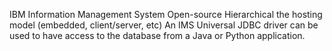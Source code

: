 IBM Information Management System
Open-source 
Hierarchical
the hosting model (embedded, client/server, etc)
An IMS Universal JDBC driver can be used to have access to the database from a Java or Python application. 
